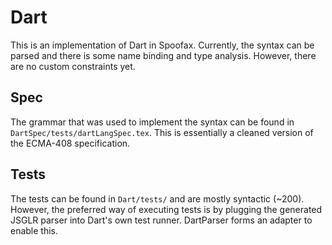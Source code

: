 # Dart

This is an implementation of Dart in Spoofax. Currently, the syntax can be parsed and there is some name binding and type analysis. However, there are no custom constraints yet.

## Spec

The grammar that was used to implement the syntax can be found in `DartSpec/tests/dartLangSpec.tex`. This is essentially a cleaned version of the ECMA-408 specification.

## Tests

The tests can be found in `Dart/tests/` and are mostly syntactic (~200). However, the preferred way of executing tests is by plugging the generated JSGLR parser into Dart's own test runner. DartParser forms an adapter to enable this.

